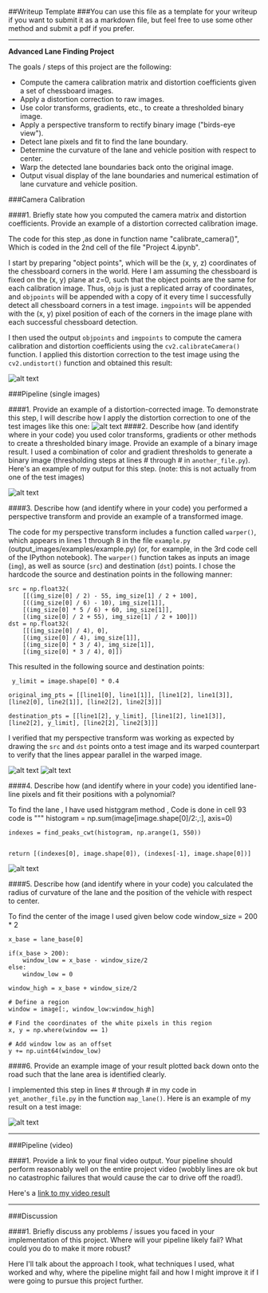 ##Writeup Template
###You can use this file as a template for your writeup if you want to submit it as a markdown file, but feel free to use some other method and submit a pdf if you prefer.

---

**Advanced Lane Finding Project**

The goals / steps of this project are the following:

* Compute the camera calibration matrix and distortion coefficients given a set of chessboard images.
* Apply a distortion correction to raw images.
* Use color transforms, gradients, etc., to create a thresholded binary image.
* Apply a perspective transform to rectify binary image ("birds-eye view").
* Detect lane pixels and fit to find the lane boundary.
* Determine the curvature of the lane and vehicle position with respect to center.
* Warp the detected lane boundaries back onto the original image.
* Output visual display of the lane boundaries and numerical estimation of lane curvature and vehicle position.

[//]: # (Image References)

[image1]: ./test_images/undistort_output.png "Undistorted"
[image2]: ./test_images/test1.png "Road Transformed"
[image3]: ./test_images/binary_combo_example.png "Binary Example"
[image4]: ./test_images/warped_straight_lines.jpg "Warp Example"
[image4_1]: ./test_images/warped_straight_lines_1.jpg "Warp Example"
[image5]: ./test_images/color_fit_lines.jpg "Fit Visual"
[image6]: ./test_images/example_output.jpg "Output"
[video1]: ./white2.mp4 "Video"


###Camera Calibration

####1. Briefly state how you computed the camera matrix and distortion coefficients. Provide an example of a distortion corrected calibration image.

The code for this step ,as done in function name "calibrate_camera()", Which is coded in the 2nd cell of the file "Project 4.ipynb". 

I start by preparing "object points", which will be the (x, y, z) coordinates of the chessboard corners in the world. Here I am assuming the chessboard is fixed on the (x, y) plane at z=0, such that the object points are the same for each calibration image.  Thus, `objp` is just a replicated array of coordinates, and `objpoints` will be appended with a copy of it every time I successfully detect all chessboard corners in a test image.  `imgpoints` will be appended with the (x, y) pixel position of each of the corners in the image plane with each successful chessboard detection.  

I then used the output `objpoints` and `imgpoints` to compute the camera calibration and distortion coefficients using the `cv2.calibrateCamera()` function.  I applied this distortion correction to the test image using the `cv2.undistort()` function and obtained this result: 

![alt text][image1]

###Pipeline (single images)

####1. Provide an example of a distortion-corrected image.
To demonstrate this step, I will describe how I apply the distortion correction to one of the test images like this one:
![alt text][image2]
####2. Describe how (and identify where in your code) you used color transforms, gradients or other methods to create a thresholded binary image.  Provide an example of a binary image result.
I used a combination of color and gradient thresholds to generate a binary image (thresholding steps at lines # through # in `another_file.py`).  Here's an example of my output for this step.  (note: this is not actually from one of the test images)

![alt text][image3]

####3. Describe how (and identify where in your code) you performed a perspective transform and provide an example of a transformed image.

The code for my perspective transform includes a function called `warper()`, which appears in lines 1 through 8 in the file `example.py` (output_images/examples/example.py) (or, for example, in the 3rd code cell of the IPython notebook).  The `warper()` function takes as inputs an image (`img`), as well as source (`src`) and destination (`dst`) points.  I chose the hardcode the source and destination points in the following manner:

```
src = np.float32(
    [[(img_size[0] / 2) - 55, img_size[1] / 2 + 100],
    [((img_size[0] / 6) - 10), img_size[1]],
    [(img_size[0] * 5 / 6) + 60, img_size[1]],
    [(img_size[0] / 2 + 55), img_size[1] / 2 + 100]])
dst = np.float32(
    [[(img_size[0] / 4), 0],
    [(img_size[0] / 4), img_size[1]],
    [(img_size[0] * 3 / 4), img_size[1]],
    [(img_size[0] * 3 / 4), 0]])

```
This resulted in the following source and destination points:

	 y_limit = image.shape[0] * 0.4
    
	original_img_pts = [[line1[0], line1[1]], [line1[2], line1[3]], [line2[0], line2[1]], [line2[2], line2[3]]]
    
    destination_pts = [[line1[2], y_limit], [line1[2], line1[3]], [line2[2], y_limit], [line2[2], line2[3]]]
    

I verified that my perspective transform was working as expected by drawing the `src` and `dst` points onto a test image and its warped counterpart to verify that the lines appear parallel in the warped image.

![alt text][image4]
![alt text][image4_1]

####4. Describe how (and identify where in your code) you identified lane-line pixels and fit their positions with a polynomial?

To find the lane , I have used histggram method , Code is done in cell 93 
code is 
   """
    histogram = np.sum(image[image.shape[0]/2:,:], axis=0)
    
    indexes = find_peaks_cwt(histogram, np.arange(1, 550))

    
    return [(indexes[0], image.shape[0]), (indexes[-1], image.shape[0])]

![alt text][image5]

####5. Describe how (and identify where in your code) you calculated the radius of curvature of the lane and the position of the vehicle with respect to center.

To find the center of the image I used given below code 
window_size = 200 * 2
    
    x_base = lane_base[0]
    
    if(x_base > 200):
        window_low = x_base - window_size/2
    else:
        window_low = 0
        
    window_high = x_base + window_size/2
    
    # Define a region
    window = image[:, window_low:window_high]

    # Find the coordinates of the white pixels in this region
    x, y = np.where(window == 1)
    
    # Add window low as an offset
    y += np.uint64(window_low)
    


####6. Provide an example image of your result plotted back down onto the road such that the lane area is identified clearly.

I implemented this step in lines # through # in my code in `yet_another_file.py` in the function `map_lane()`.  Here is an example of my result on a test image:

![alt text][image6]

---

###Pipeline (video)

####1. Provide a link to your final video output.  Your pipeline should perform reasonably well on the entire project video (wobbly lines are ok but no catastrophic failures that would cause the car to drive off the road!).

Here's a [link to my video result](./project_video.mp4)

---

###Discussion

####1. Briefly discuss any problems / issues you faced in your implementation of this project.  Where will your pipeline likely fail?  What could you do to make it more robust?

Here I'll talk about the approach I took, what techniques I used, what worked and why, where the pipeline might fail and how I might improve it if I were going to pursue this project further.  

